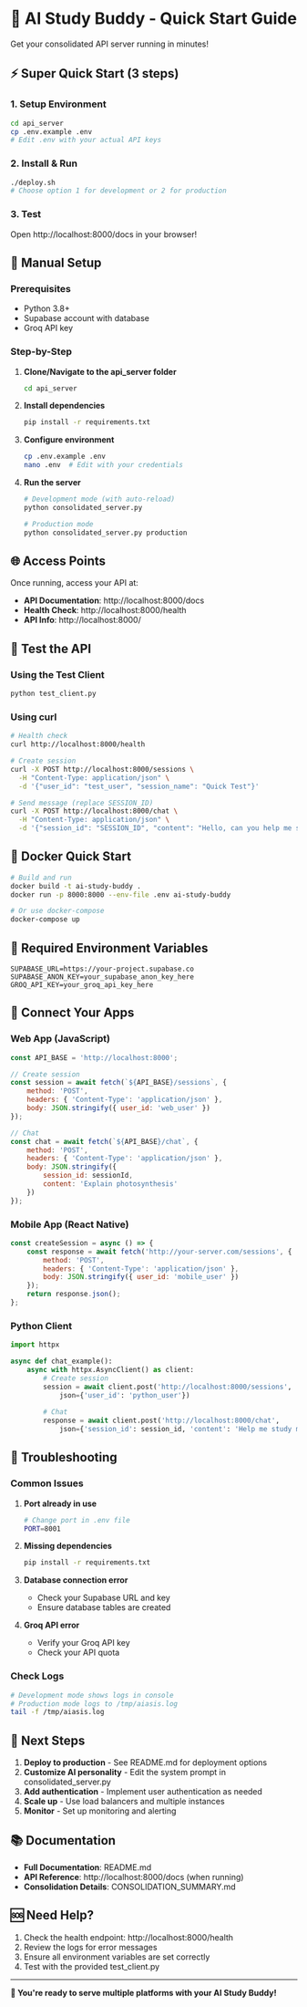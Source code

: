 # 🚀 AI Study Buddy - Quick Start Guide

Get your consolidated API server running in minutes!

## ⚡ Super Quick Start (3 steps)

### 1. Setup Environment
```bash
cd api_server
cp .env.example .env
# Edit .env with your actual API keys
```

### 2. Install & Run
```bash
./deploy.sh
# Choose option 1 for development or 2 for production
```

### 3. Test
Open http://localhost:8000/docs in your browser!

## 🔧 Manual Setup

### Prerequisites
- Python 3.8+
- Supabase account with database
- Groq API key

### Step-by-Step

1. **Clone/Navigate to the api_server folder**
   ```bash
   cd api_server
   ```

2. **Install dependencies**
   ```bash
   pip install -r requirements.txt
   ```

3. **Configure environment**
   ```bash
   cp .env.example .env
   nano .env  # Edit with your credentials
   ```

4. **Run the server**
   ```bash
   # Development mode (with auto-reload)
   python consolidated_server.py
   
   # Production mode
   python consolidated_server.py production
   ```

## 🌐 Access Points

Once running, access your API at:

- **API Documentation**: http://localhost:8000/docs
- **Health Check**: http://localhost:8000/health
- **API Info**: http://localhost:8000/

## 🧪 Test the API

### Using the Test Client
```bash
python test_client.py
```

### Using curl
```bash
# Health check
curl http://localhost:8000/health

# Create session
curl -X POST http://localhost:8000/sessions \
  -H "Content-Type: application/json" \
  -d '{"user_id": "test_user", "session_name": "Quick Test"}'

# Send message (replace SESSION_ID)
curl -X POST http://localhost:8000/chat \
  -H "Content-Type: application/json" \
  -d '{"session_id": "SESSION_ID", "content": "Hello, can you help me study?"}'
```

## 🐳 Docker Quick Start

```bash
# Build and run
docker build -t ai-study-buddy .
docker run -p 8000:8000 --env-file .env ai-study-buddy

# Or use docker-compose
docker-compose up
```

## 🔑 Required Environment Variables

```env
SUPABASE_URL=https://your-project.supabase.co
SUPABASE_ANON_KEY=your_supabase_anon_key_here
GROQ_API_KEY=your_groq_api_key_here
```

## 📱 Connect Your Apps

### Web App (JavaScript)
```javascript
const API_BASE = 'http://localhost:8000';

// Create session
const session = await fetch(`${API_BASE}/sessions`, {
    method: 'POST',
    headers: { 'Content-Type': 'application/json' },
    body: JSON.stringify({ user_id: 'web_user' })
});

// Chat
const chat = await fetch(`${API_BASE}/chat`, {
    method: 'POST',
    headers: { 'Content-Type': 'application/json' },
    body: JSON.stringify({ 
        session_id: sessionId, 
        content: 'Explain photosynthesis' 
    })
});
```

### Mobile App (React Native)
```javascript
const createSession = async () => {
    const response = await fetch('http://your-server.com/sessions', {
        method: 'POST',
        headers: { 'Content-Type': 'application/json' },
        body: JSON.stringify({ user_id: 'mobile_user' })
    });
    return response.json();
};
```

### Python Client
```python
import httpx

async def chat_example():
    async with httpx.AsyncClient() as client:
        # Create session
        session = await client.post('http://localhost:8000/sessions', 
            json={'user_id': 'python_user'})
        
        # Chat
        response = await client.post('http://localhost:8000/chat',
            json={'session_id': session_id, 'content': 'Help me study math'})
```

## 🚨 Troubleshooting

### Common Issues

1. **Port already in use**
   ```bash
   # Change port in .env file
   PORT=8001
   ```

2. **Missing dependencies**
   ```bash
   pip install -r requirements.txt
   ```

3. **Database connection error**
   - Check your Supabase URL and key
   - Ensure database tables are created

4. **Groq API error**
   - Verify your Groq API key
   - Check your API quota

### Check Logs
```bash
# Development mode shows logs in console
# Production mode logs to /tmp/aiasis.log
tail -f /tmp/aiasis.log
```

## 🎯 Next Steps

1. **Deploy to production** - See README.md for deployment options
2. **Customize AI personality** - Edit the system prompt in consolidated_server.py
3. **Add authentication** - Implement user authentication as needed
4. **Scale up** - Use load balancers and multiple instances
5. **Monitor** - Set up monitoring and alerting

## 📚 Documentation

- **Full Documentation**: README.md
- **API Reference**: http://localhost:8000/docs (when running)
- **Consolidation Details**: CONSOLIDATION_SUMMARY.md

## 🆘 Need Help?

1. Check the health endpoint: http://localhost:8000/health
2. Review the logs for error messages
3. Ensure all environment variables are set correctly
4. Test with the provided test_client.py

---

**🎉 You're ready to serve multiple platforms with your AI Study Buddy!**
